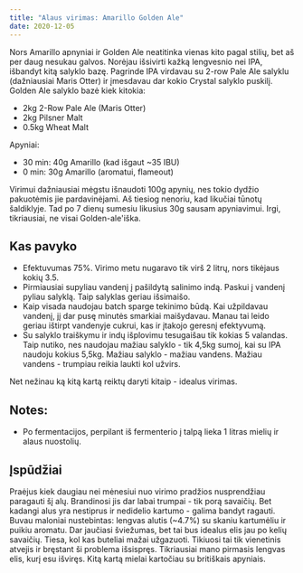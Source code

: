 ```yaml
---
title: "Alaus virimas: Amarillo Golden Ale"
date: 2020-12-05
---
```


Nors Amarillo apnyniai ir Golden Ale neatitinka vienas kito pagal stilių, bet aš
per daug nesukau galvos. Norėjau išsivirti kažką lengvesnio nei IPA, išbandyt
kitą salyklo bazę. Pagrinde IPA virdavau su 2-row Pale Ale salyklu (dažniausiai
Maris Otter) ir įmesdavau dar kokio Crystal salyklo puskilį. Golden Ale salyklo
bazė kiek kitokia:

- 2kg 2-Row Pale Ale (Maris Otter)
- 2kg Pilsner Malt
- 0.5kg Wheat Malt

Apyniai:
- 30 min: 40g Amarillo (kad išgaut ~35 IBU)
- 0 min: 30g Amarillo (aromatui, flameout)

Virimui dažniausiai mėgstu išnaudoti 100g apynių, nes tokio dydžio pakuotėmis
jie pardavinėjami. Aš tiesiog nenoriu, kad likučiai tūnotų šaldiklyje. Tad po 7
dienų sumesiu likusius 30g sausam apyniavimui. Irgi, tikriausiai, ne visai
Golden-ale'iška.

## Kas pavyko

- Efektuvumas 75%. Virimo metu nugaravo tik virš 2 litrų, nors tikėjaus kokių
  3.5.
- Pirmiausiai supyliau vandenį į pašildytą salinimo indą. Paskui į vandenį
  pyliau salyklą. Taip salyklas geriau išsimaišo.
- Kaip visada naudojau batch sparge tekinimo būdą. Kai užpildavau vandenį, jį
  dar pusę minutės smarkiai maišydavau. Manau tai leido geriau ištirpt vandenyje
  cukrui, kas ir įtakojo geresnį efektyvumą.
- Su salyklo traiškymu ir indų išplovimu tesugaišau tik kokias 5 valandas. Taip
  nutiko, nes naudojau mažiau salyklo - tik 4,5kg sumoj, kai su IPA naudoju
  kokius 5,5kg. Mažiau salyklo - mažiau vandens. Mažiau vandens - trumpiau
  reikia laukti kol užvirs.

Net nežinau ką kitą kartą reiktų daryti kitaip - idealus virimas.

## Notes:

- Po fermentacijos, perpilant iš fermenterio į talpą lieka 1 litras mielių ir
  alaus nuostolių.

## Įspūdžiai

Praėjus kiek daugiau nei mėnesiui nuo virimo pradžios nusprendžiau paragauti šį
alų. Brandinosi jis dar labai trumpai - tik porą savaičių. Bet kadangi alus yra
nestiprus ir nedidelio kartumo - galima bandyt ragauti. Buvau maloniai
nustebintas: lengvas alutis (~4.7%) su skaniu kartumėliu ir puikiu aromatu. Dar
jaučiasi šviežumas, bet tai bus idealus elis jau po kelių savaičių. Tiesa, kol
kas buteliai mažai užgazuoti. Tikiuosi tai tik vienetinis atvejis ir bręstant ši
problema išsispręs. Tikriausiai mano pirmasis lengvas elis, kurį esu išviręs.
Kitą kartą mielai kartočiau su britiškais apyniais.

